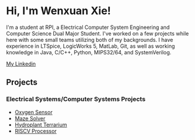 # Hi, I'm Wenxuan Xie!

I'm a student at RPI, a Electrical Computer System Engineering and Computer Science Dual Major Student. I've worked on a few projects while here with some small teams utilizing both of my backgrounds. I have experience in LTSpice, LogicWorks 5, MatLab, Git, as well as working knowledge in Java, C/C++, Python, MIPS32/64, and SystemVerilog.

[My Linkedin](https://www.linkedin.com/in/wxie2003/)

## Projects

### Electrical Systems/Computer Systems Projects
  * [Oxygen Sensor](https://github.com/xayin212/Oxygen-Sensor.git)
  * [Maze Solver](https://github.com/xayin212/Maze-Solver-Robot.git)
  * [Hydroplant Terrarium](https://github.com/xayin212/Hydroplant-Terrarium.git)
  * [RISCV Processor](https://github.com/xayin212/riscv_processor)







<!---
xayin212/xayin212 is a ✨ special ✨ repository because its `README.md` (this file) appears on your GitHub profile.
You can click the Preview link to take a look at your changes.
--->
